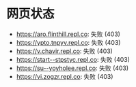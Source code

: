 # 网页状态
- https://aro.flinthill.repl.co: 失败 (403)
- https://ypto.tnpyv.repl.co: 失败 (403)
- https://v.chavir.repl.co: 失败 (403)
- https://start--stpstyc.repl.co: 失败 (403)
- https://su--yoyholee.repl.co: 失败 (403)
- https://vi.zogzr.repl.co: 失败 (403)

